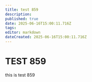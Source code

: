```yaml
---
title: test 859
description: 
published: true
date: 2025-06-16T15:00:11.716Z
tags: 
editor: markdown
dateCreated: 2025-06-16T15:00:11.716Z
---
```


# TEST 859
this is test 859
